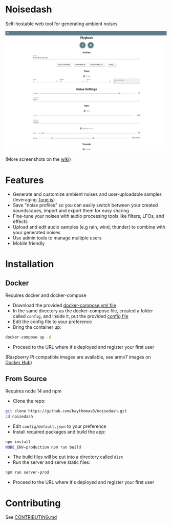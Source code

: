 # Noisedash

Self-hostable web tool for generating ambient noises

![Noisedash](./.github/noisedash-screenshot-1.jpg)

(More screenshots on the [wiki](https://github.com/kaythomas0/noisedash/wiki/Screenshots))

# Features

* Generate and customize ambient noises and user-uploadable samples (leveraging [Tone.js](https://github.com/Tonejs/Tone.js/))
* Save "noise profiles" so you can easily switch between your created soundscapes, import and export them for easy sharing
* Fine-tune your noises with audio processing tools like filters, LFOs, and effects
* Upload and edit audio samples (e.g rain, wind, thunder) to combine with your generated noises
* Use admin tools to manage multiple users
* Mobile friendly

# Installation

## Docker

Requires docker and docker-compose

* Download the provided [docker-compose.yml file](https://github.com/kaythomas0/noisedash/blob/main/docker-compose.yml)
* In the same directory as the docker-compose file, created a folder called `config`, and inside it, put the provided [config file](https://github.com/kaythomas0/noisedash/blob/main/config/default.json)
* Edit the config file to your preference
* Bring the container up:

``` bash
docker-compose up -d
```

* Proceed to the URL where it's deployed and register your first user

(Raspberry Pi compatible images are available, see armv7 images on [Docker Hub](https://hub.docker.com/repository/docker/noisedash/noisedash))

## From Source

Requires node 14 and npm

* Clone the repo:

``` bash
git clone https://github.com/kaythomas0/noisedash.git
cd noisedash
```

* Edit `config/default.json` to your preference
* Install required packages and build the app:

``` bash
npm install
NODE_ENV=production npm run build
```

* The build files will be put into a directory called `dist`
* Run the server and serve static files:

``` bash
npm run server-prod
```

* Proceed to the URL where it's deployed and register your first user

# Contributing

See [CONTRIBUTING.md](https://github.com/kaythomas0/noisedash/blob/main/CONTRIBUTING.md)
